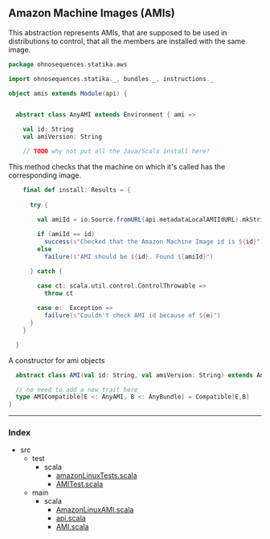 
## Amazon Machine Images (AMIs)

This abstraction represents AMIs, that are supposed to be used in distributions
to control, that all the members are installed with the same image.


```scala
package ohnosequences.statika.aws

import ohnosequences.statika._, bundles._, instructions._

object amis extends Module(api) {


  abstract class AnyAMI extends Environment { ami =>

    val id: String
    val amiVersion: String

    // TODO why not put all the Java/Scala install here?

```

This method checks that the machine on which it's called has the corresponding image.

```scala
    final def install: Results = {
      
      try {
        
        val amiId = io.Source.fromURL(api.metadataLocalAMIIdURL).mkString

        if (amiId == id)
          success(s"Checked that the Amazon Machine Image id is ${id}")
        else
          failure(s"AMI should be ${id}. Found ${amiId}")

      } catch {

        case ct: scala.util.control.ControlThrowable => 
          throw ct
        
        case e:  Exception => 
          failure(s"Couldn't check AMI id because of ${e}")
      }
    }

  }
```

A constructor for ami objects

```scala
  abstract class AMI(val id: String, val amiVersion: String) extends AnyAMI

  // no need to add a new trait here
  type AMICompatible[E <: AnyAMI, B <: AnyBundle] = Compatible[E,B]
}
```


------

### Index

+ src
  + test
    + scala
      + [amazonLinuxTests.scala][test/scala/amazonLinuxTests.scala]
      + [AMITest.scala][test/scala/AMITest.scala]
  + main
    + scala
      + [AmazonLinuxAMI.scala][main/scala/AmazonLinuxAMI.scala]
      + [api.scala][main/scala/api.scala]
      + [AMI.scala][main/scala/AMI.scala]

[test/scala/amazonLinuxTests.scala]: ../../test/scala/amazonLinuxTests.scala.md
[test/scala/AMITest.scala]: ../../test/scala/AMITest.scala.md
[main/scala/AmazonLinuxAMI.scala]: AmazonLinuxAMI.scala.md
[main/scala/api.scala]: api.scala.md
[main/scala/AMI.scala]: AMI.scala.md
